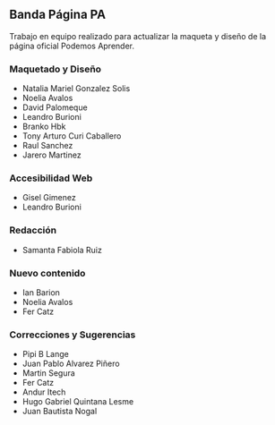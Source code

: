 ## Banda Página PA

Trabajo en equipo realizado para actualizar la maqueta y diseño de la página oficial Podemos Aprender.

### Maquetado y Diseño

- Natalia Mariel Gonzalez Solis
- Noelia Avalos
- David Palomeque
- Leandro Burioni
- Branko Hbk
- Tony Arturo Curi Caballero
- Raul Sanchez
- Jarero Martinez

### Accesibilidad Web

- Gisel Gimenez
- Leandro Burioni

### Redacción

- Samanta Fabiola Ruiz

### Nuevo contenido

- Ian Barion
- Noelia Avalos
- Fer Catz

### Correcciones y Sugerencias

- Pipi B Lange
- Juan Pablo Alvarez Piñero
- Martin Segura
- Fer Catz
- Andur Itech
- Hugo Gabriel Quintana Lesme
- Juan Bautista Nogal

